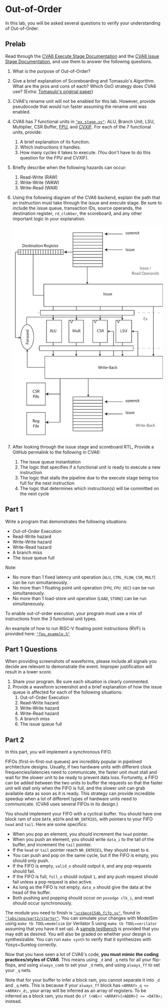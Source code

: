 
# Out-of-Order

In this lab, you will be asked several questions to verify your understanding of Out-of-Order.

## Prelab

Read through the [CVA6 Execute Stage Documentation](https://docs.openhwgroup.org/projects/cva6-user-manual/03_cva6_design/ex_stage.html) and the [CVA6 Issue Stage Documentation](https://docs.openhwgroup.org/projects/cva6-user-manual/03_cva6_design/issue_stage.html), and use them to answer the following questions.

1. What is the purpose of Out-of-Order?
2. Give a brief explanation of Scoreboarding and Tomasulo's Algorithm. What are the pros and cons of each? Which OoO strategy does CVA6 use? (Extra: [Tomasulo's original paper](https://ieeexplore.ieee.org/document/5392028))
3. CVA6's rename unit will not be enabled for this lab. However, provide pseudocode that would run faster assuming the rename unit was enabled.
4. CVA6 has 7 functional units in [`"ex_stage.sv"`](https://github.com/openhwgroup/cva6/blob/master/core/ex_stage.sv): ALU, Branch Unit, LSU, Multiplier, CSR Buffer, [FPU](https://github.com/openhwgroup/cvfpu), and [CVXIF](https://github.com/openhwgroup/core-v-xif). For each of the 7 functional units, provide:
    1. A brief explanation of its function.
    2. Which instructions it handles.
    3. How many cycles it takes to execute. (You don't have to do this question for the FPU and CVXIF).
5. Briefly describe when the following hazards can occur:
    1. Read-Write (RAW)
    2. Write-Write (WAW)
    3. Write-Read (WAR)
6. Using the following diagram of the CVA6 backend, explain the path that an instruction must take through the issue and execute stage. Be sure to include the issue queue, transaction IDs, source operands, the destination register, `rd_clobber`, the scoreboard, and any other important logic in your explanation.

    [![Scoreboard](./ooo/figures/scoreboard.svg)](https://docs.openhwgroup.org/projects/cva6-user-manual/03_cva6_design/issue_stage.html)

7. After looking through the issue stage and scoreboard RTL, Provide a GitHub permalink to the following in CVA6:
    1. The issue queue instantiation
    2. The logic that specifies if a functional unit is ready to execute a new instruction
    3. The logic that stalls the pipeline due to the execute stage being too full for the next instruction
    4. The logic that determines which instruction(s) will be committed on the next cycle

## Part 1

Write a program that demonstrates the following situations:

* Out-of-Order Execution
* Read-Write hazard
* Write-Write hazard
* Write-Read hazard
* A branch miss
* The issue queue full

Note:

* No more than 1 fixed latency unit operation (`ALU`, `CTRL_FLOW`, `CSR`, `MULT`) can be run simultaneously.
* No more than 1 floating point unit operation (`FPU`, `FPU_VEC`) can be run simultaneously.
* No more than 1 load-store unit operation (`LOAD`, `STORE`) can be run simultaneously.

To enable out-of-order execution, your program must use a mix of instructions from the 3  functional unit types.

An example of how to run RISC-V floating point instructions (RVF) is provided here: [`"fpu_example.S"`](https://github.com/sifferman/labs-with-cva6/blob/main/programs/rvf/fpu_example.S)

## Part 1 Questions

When providing screenshots of waveforms, please include all signals you decide are relevant to demonstrate the event. Improper justification will result in a lower score.

1. Share your program. Be sure each situation is clearly commented.
2. Provide a waveform screenshot and a brief explanation of how the issue queue is affected for each of the following situations:
    1. Out-of-Order Execution
    2. Read-Write hazard
    3. Write-Write hazard
    4. Write-Read hazard
    5. A branch miss
    6. The issue queue full

## Part 2

In this part, you will implement a synchronous FIFO.

FIFOs (first-in-first-out queues) are incredibly popular in pipelined architecture designs. Usually, if two hardware units with different clock frequencies/latencies need to communicate, the faster unit must stall and wait for the slower unit to be ready to prevent data loss. Fortunetly, a FIFO can be added between the two units to buffer the requests so that the faster unit will stall only when the FIFO is full, and the slower unit can grab available data as soon as it is ready. This strategy can provide incredible speedup when a lot of different types of hardware units need to communicate. (CVA6 uses several FIFOs in its design.)

You should implement your FIFO with a cyclical buffer. You should have one block ram of size `DATA_WIDTH` and `NR_ENTRIES`, with pointers to your FIFO `head` and `tail`. Here are some specifics:

* When you pop an element, you should increment the `head` pointer.
* When you push an element, you should write `data_i` to the tail of the buffer, and increment the `tail` pointer.
* If the `head` or `tail` pointer reach `NR_ENTRIES`, they should reset to `0`.
* You can push and pop on the same cycle, but if the FIFO is empty, you should only push.
* If the FIFO is empty, `valid_o` should output `0`, and any pop requests should fail.
* If the FIFO is full, `full_o` should output `1`, and any push request should fail unless a pop request is also active.
* As long as the FIFO is not empty, `data_o` should give the data at the head of the buffer.
* Both pushing and popping should occur on `posedge clk_i`, and reset should occur synchronously.

The module you need to finish is [`"ucsbece154b_fifo.sv"`](https://github.com/sifferman/labs-with-cva6/blob/main/labs/ooo/part2/starter/ucsbece154b_fifo.sv), found in [`"labs/ooo/part2/starter"`](https://github.com/sifferman/labs-with-cva6/tree/main/labs/ooo/part2/starter). You can simulate your changes with ModelSim using `make tb TOOL=modelsim` (or Verilator 5 using `make tb TOOL=verilator` assuming that you have it set up). A [sample testbench](https://github.com/sifferman/labs-with-cva6/blob/main/labs/ooo/part2/starter/tb/fifo_tb.sv) is provided that you may edit as desired. You will also be graded on whether your design is synthesizable. You can run `make synth` to verify that it synthesizes with Yosys+Surelog correctly.

Now that you have seen a lot of CVA6's code, **you must mimic the coding practices/styles of CVA6**. This means using `_d` and `_q` nets for all your flip-flops, and using `always_comb` to set your `_d` nets, and using `always_ff` to set your `_q` nets.

Note that for your buffer to infer a block ram, you cannot separate it into `_d` and `_q` nets. This is because if your `always_ff` block has `<ARRAY>_q <= <ARRAY>_d;`, your array will be inferred as an array of registers. To be inferred as a block ram, you must do `if (<WE>) <ARRAY>[<ADDR>] <= <DATA>;` instead.
